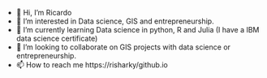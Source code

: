 - 👋 Hi, I’m Ricardo 
- 👀 I’m interested in Data science, GIS and entrepreneurship. 
- 🌱 I’m currently learning Data science in python, R and Julia (I have a IBM data science certificate)
- 💞️ I’m looking to collaborate on GIS projects with data science or entrepreneurship.
- 📫 How to reach me https://risharky/github.io

<!---
Risharky/Risharky is a ✨ special ✨ repository because its `README.md` (this file) appears on your GitHub profile.
You can click the Preview link to take a look at your changes.
--->

